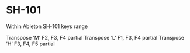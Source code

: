 # SH-101


Within Ableton SH-101 keys range 

Transpose ’M‘ F2, F3, F4 partial
Transpose ’L‘ F1, F3, F4 partial
Transpose ’H‘ F3, F4, F5 partial